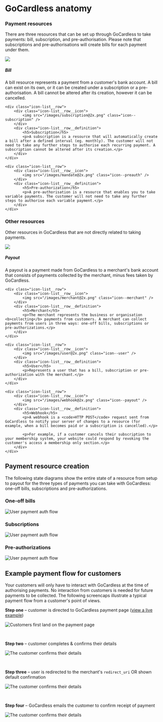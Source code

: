 # GoCardless anatomy

### Payment resources
There are three resources that can be set up through GoCardless to take payments: bill, subscription, and pre-authorisation. Please note that subscriptions and pre-authorisations will create bills for each payment under them.

<div class="icon-list">
    <div class="icon-list__row">
        <div class="icon-list__row__icon">
            <img src="/images/bill@2x.png" class="icon--bill" />
        </div>
        <div class="icon-list__row__definition">
            <h5>Bill</h5>
            <p>A bill resource represents a payment from a customer's bank account. A bill can exist on its own, or it can be created under a subscription or a pre-authorisation. A bill cannot be altered after its creation, however it can be cancelled.</p>
        </div>
    </div>

    <div class="icon-list__row">
        <div class="icon-list__row__icon">
            <img src="/images/subscription@2x.png" class="icon--subscription" />
        </div>
        <div class="icon-list__row__definition">
            <h5>Subscription</h5>
            <p>A subscription is a resource that will automatically create a bill after a defined interval (eg. monthly). The customer will not need to take any further steps to authorise each recurring payment. A subscription cannot be altered after its creation.</p>
        </div>
    </div>

    <div class="icon-list__row">
        <div class="icon-list__row__icon">
            <img src="/images/mandate@2x.png" class="icon--preauth" />
        </div>
        <div class="icon-list__row__definition">
            <h5>Pre-authorization</h5>
            <p>A pre-authorisation is a resource that enables you to take variable payments. The customer will not need to take any further steps to authorise each variable payment.</p>
        </div>
    </div>
</div>

### Other resources
Other resources in GoCardless that are not directly related to taking payments.

<div class="icon-list">
    <div class="icon-list__row">
        <div class="icon-list__row__icon">
            <img src="/images/payout@2x.png" class="icon--payout" />
        </div>
        <div class="icon-list__row__definition">
            <h5>Payout</h5>
            <p>A payout is a payment made from GoCardless to a merchant's bank account that consists of payments collected by the merchant, minus fees taken by GoCardless.</p>
        </div>
    </div>

    <div class="icon-list__row">
        <div class="icon-list__row__icon">
            <img src="/images/merchant@2x.png" class="icon--merchant" />
        </div>
        <div class="icon-list__row__definition">
            <h5>Merchant</h5>
            <p>The merchant represents the business or organisation <b>collecting</b> payments from customers. A merchant can collect payments from users in three ways: one-off bills, subscriptions or pre-authorizations.</p>
        </div>
    </div>

    <div class="icon-list__row">
        <div class="icon-list__row__icon">
            <img src="/images/user@2x.png" class="icon--user" />
        </div>
        <div class="icon-list__row__definition">
            <h5>User</h5>
            <p>Represents a user that has a bill, subscription or pre-authorization with the merchant.</p>
        </div>
    </div>

    <div class="icon-list__row">
        <div class="icon-list__row__icon">
            <img src="/images/webhook@2x.png" class="icon--payout" />
        </div>
        <div class="icon-list__row__definition">
            <h5>Webhook</h5>
            <p>A webhook is a <code>HTTP POST</code> request sent from GoCardless to notify your server of changes to a resource (for example, when a bill becomes paid or a subscription is cancelled).</p>

            <p>For example, if a customer cancels their subscription to your membership system, your website could respond by revoking the customer's access a membership only section.</p>
        </div>
    </div>
</div>

## Payment resource creation

The following state diagrams show the entire state of a resource from setup to payout for the three types of payments you can take with GoCardless: one-off bills, subscriptions and pre-authorizations.

### One-off bills

![User payment auth flow](/images/flow-bill@2x.png)

### Subscriptions

![User payment auth flow](/images/flow-subscription@2x.png)

### Pre-authorizations

![User payment auth flow](/images/flow-preauth@2x.png)

## Example payment flow for customers

Your customers will only have to interact with GoCardless at the time of authorising payments. No interaction from customers is needed for future payments to be collected. The following screencaps illustrate a typical payment flow from a customer's point of views.

**Step one** – customer is directed to GoCardless payment page ([view a live example](https://gocardless.com/example-checkout))

![Customers first land on the payment page](/images/user-flow-1.png)

<br>

**Step two** – customer completes & confirms their details

![The customer confirms their details](/images/user-flow-2.png)

<br>

**Step three** – user is redirected to the merchant's `redirect_uri` OR shown default confirmation

![The customer confirms their details](/images/user-flow-4.png)

<br>

**Step four** – GoCardless emails the customer to confirm receipt of payment

![The customer confirms their details](/images/user-flow-3.png)

